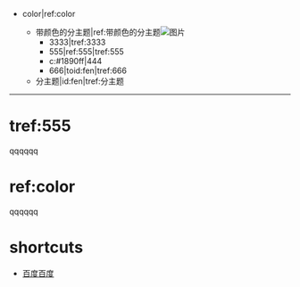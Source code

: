 - color|ref:color
	
	- 带颜色的分主题|ref:带颜色的分主题![图片]()
		- 3333|tref:3333
		- 555|ref:555|tref:555
		- c:#1890ff|444
		- 666|toid:fen|tref:666
	- 分主题|id:fen|tref:分主题
	
***
# tref:555
qqqqqq



# ref:color
qqqqqq


# shortcuts
- [百度百度](https://baidu.com)